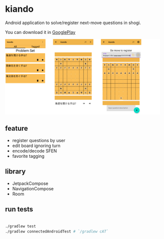 # kiando

Android application to solve/register next-move questions in shogi.

You can download it in [GooglePlay](https://play.google.com/store/apps/details?id=jp.kawagh.kiando)

![image](pictures/feature_graphic.png)

## feature

- register questions by user
- edit board ignoring turn
- encode/decode SFEN
- favorite tagging

## library

- JetpackCompose
- NavigationCompose
- Room

## run tests

```sh

./gradlew test
./gradlew connectedAndroidTest # `/gradlew cAT`
```